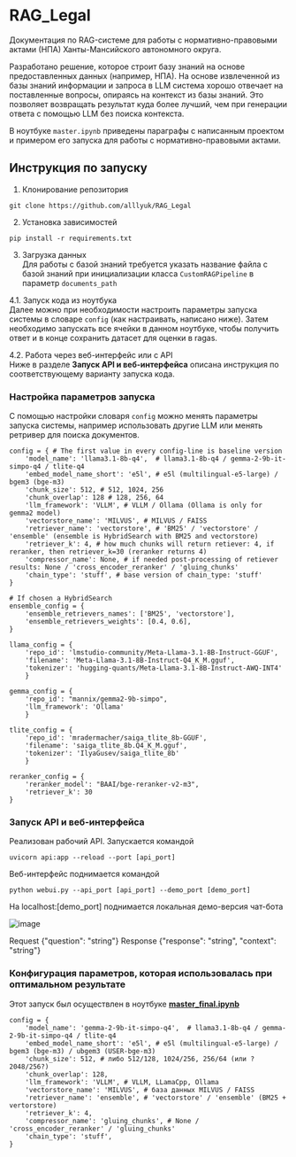# RAG_Legal
Документация по RAG-системе для работы с нормативно-правовыми актами (НПА) Ханты-Мансийского автономного округа.

Разработано решение, которое строит базу знаний на основе предоставленных данных (например, НПА). На основе извлеченной из базы знаний информации и запроса в LLM система хорошо отвечает на поставленные вопросы, опираясь на контекст из базы знаний. Это позволяет возвращать результат куда более лучший, чем при генерации ответа с помощью LLM без поиска контекста.

В ноутбуке `master.ipynb` приведены параграфы с написанным проектом и примером его запуска для работы с нормативно-правовыми актами. 

## Инструкция по запуску
1. Клонирование репозитория
```
git clone https://github.com/alllyuk/RAG_Legal
```
2. Установка зависимостей
```
pip install -r requirements.txt
```
3. Загрузка данных\
Для работы с базой знаний требуется указать название файла с базой знаний при инициализации класса `CustomRAGPipeline` в параметр `documents_path`

4.1. Запуск кода из ноутбука\
Далее можно при необходимости настроить параметры запуска системы в словаре `config` (как настраивать, написано ниже).
Затем необходимо запускать все ячейки в данном ноутбуке, чтобы получить ответ и в конце сохранить датасет для оценки в ragas.

4.2. Работа через веб-интерфейс или с API\
Ниже в разделе **Запуск API и веб-интерфейса** описана инструкция по соответствующему варианту запуска кода.


### Настройка параметров запуска
С помощью настройки словаря `config` можно менять параметры запуска системы, например использовать другие LLM или менять ретривер для поиска документов.
```
config = { # The first value in every config-line is baseline version
    'model_name': 'llama3.1-8b-q4',  # llama3.1-8b-q4 / gemma-2-9b-it-simpo-q4 / tlite-q4
    'embed_model_name_short': 'e5l', # e5l (multilingual-e5-large) / bgem3 (bge-m3)
    'chunk_size': 512, # 512, 1024, 256
    'chunk_overlap': 128 # 128, 256, 64
    'llm_framework': 'VLLM', # VLLM / Ollama (Ollama is only for gemma2 model)
    'vectorstore_name': 'MILVUS', # MILVUS / FAISS
    'retriever_name': 'vectorstore', # 'BM25' / 'vectorstore' / 'ensemble' (ensemble is HybridSearch with BM25 and vectorstore)
    'retriever_k': 4, # how much chunks will return retiever: 4, if reranker, then retriever_k=30 (reranker returns 4)
    'compressor_name': None, # if needed post-processing of retiever results: None / 'cross_encoder_reranker' / 'gluing_chunks' 
    'chain_type': 'stuff', # base version of chain_type: 'stuff'
}

# If chosen a HybridSearch
ensemble_config = {
    'ensemble_retrievers_names': ['BM25', 'vectorstore'],
    'ensemble_retrievers_weights': [0.4, 0.6], 
}

llama_config = {
    'repo_id': 'lmstudio-community/Meta-Llama-3.1-8B-Instruct-GGUF',
    'filename': 'Meta-Llama-3.1-8B-Instruct-Q4_K_M.gguf',
    'tokenizer': 'hugging-quants/Meta-Llama-3.1-8B-Instruct-AWQ-INT4'
    }

gemma_config = {
    'repo_id': "mannix/gemma2-9b-simpo",
    'llm_framework': 'Ollama'
    }

tlite_config = {
    'repo_id': 'mradermacher/saiga_tlite_8b-GGUF',
    'filename': 'saiga_tlite_8b.Q4_K_M.gguf',
    'tokenizer': 'IlyaGusev/saiga_tlite_8b'
    }

reranker_config = {
    'reranker_model': "BAAI/bge-reranker-v2-m3",
    'retriever_k': 30
}

```
### Запуск API и веб-интерфейса
Реализован рабочий API. Запускается командой
```
uvicorn api:app --reload --port [api_port]
```
Веб-интерфейс поднимается командой
```
python webui.py --api_port [api_port] --demo_port [demo_port]
```
На localhost:[demo_port] поднимается локальная демо-версия чат-бота

![image](https://github.com/user-attachments/assets/bb981fd1-836a-44aa-ba47-7857f7f4c03b)

Request {"question":  "string"}
Response {"response": "string", "context": "string"}

### Конфигурация параметров, которая использовалась при оптимальном результате
Этот запуск был осуществлен в ноутбуке [**master_final.ipynb**](master_final.ipynb)
```
config = {
    'model_name': 'gemma-2-9b-it-simpo-q4',  # llama3.1-8b-q4 / gemma-2-9b-it-simpo-q4 / tlite-q4
    'embed_model_name_short': 'e5l', # e5l (multilingual-e5-large) / bgem3 (bge-m3) / ubgem3 (USER-bge-m3)
    'chunk_size': 512, # либо 512/128, 1024/256, 256/64 (или ?2048/256?)
    'chunk_overlap': 128,
    'llm_framework': 'VLLM', # VLLM, LLamaCpp, Ollama
    'vectorstore_name': 'MILVUS', # база данных MILVUS / FAISS
    'retriever_name': 'ensemble', # 'vectorstore' / 'ensemble' (BM25 + vertorstore)
    'retriever_k': 4,
    'compressor_name': 'gluing_chunks', # None / 'cross_encoder_reranker' / 'gluing_chunks' 
    'chain_type': 'stuff',
}
```
